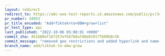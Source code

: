```yaml
---
layout: redirect
redirect_to: https://a8c-woo-test-reports.s3.amazonaws.com/public/pr/34953/api/index.html
pr_number: 34953
pr_title_encoded: "Add+Tiktok+to+OBW+grow+list"
pr_test_type: api
last_published: "2022-10-06 05:08:01 +0000"
commit_sha: 451b88ef167257ef647b8af48e01917fb09b8c5b
commit_message: "removed geo restrictions and added hyperlink and name mapping"
branch_name: add/tiktok-to-obw-grow
---
```

